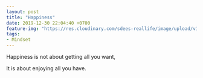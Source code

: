```yaml
---
layout: post
title: "Happiness"
date: 2019-12-30 22:04:40 +0700
feature-img: "https://res.cloudinary.com/sdees-reallife/image/upload/v1555658919/sample_feature_img.png"
tags:
- Mindset
---
```


Happiness is not about getting all you want,

<i class="fa fa-child" style="color:plum"></i>

It is about enjoying all you have.